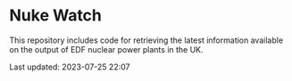 # Nuke Watch

This repository includes code for retrieving the latest information available on the output of EDF nuclear power plants in the UK.

Last updated: 2023-07-25 22:07
